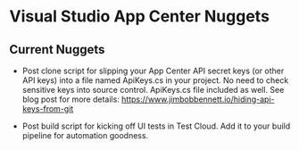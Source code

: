 # Visual Studio App Center Nuggets

## Current Nuggets

- Post clone script for slipping your App Center API secret keys (or other API keys) into a file named ApiKeys.cs in your project. No need to check sensitive keys into source control. ApiKeys.cs file included as well. See blog post for more details: https://www.jimbobbennett.io/hiding-api-keys-from-git  

- Post build script for kicking off UI tests in Test Cloud. Add it to your build pipeline for automation goodness.
